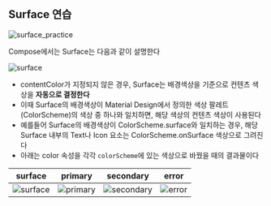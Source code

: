 ## Surface 연습
![surface_practice](https://user-images.githubusercontent.com/110798031/229327554-aa68a2b6-7cd9-40ad-b0ee-60d760773fff.png)

Compose에서는 Surface는 다음과 같이 설명한다

![surface](https://user-images.githubusercontent.com/110798031/229327123-c3cf1dcf-2f79-4808-9bd7-22ec5896909e.png)
* contentColor가 지정되지 않은 경우, Surface는 배경색상을 기준으로 컨텐츠 색상을 **자동으로 결정한다**
* 이때 Surface의 배경색상이 Material Design에서 정의한 색상 팔레트(ColorScheme)의 색상 중 하나와 일치하면, 해당 색상의 컨텐츠 색상이 사용된다
* 예를들어 Surface의 배경색상이 ColorScheme.surface와 일치하는 경우, 해당 Surface 내부의 Text나 Icon 요소는 ColorScheme.onSurface 색상으로 그려진다
* 아래는 color 속성을 각각 ```colorScheme```에 있는 색상으로 바꿨을 때의 결과물이다

|surface|primary|secondary|error|
|---|---|---|---|
|![surface](https://user-images.githubusercontent.com/110798031/229326824-6b28f4b9-58fd-4afb-90e9-6e559b2a0309.png)|![primary](https://user-images.githubusercontent.com/110798031/229326860-0fd025b0-e34d-44a5-8f33-520c2936c564.png)|![secondary](https://user-images.githubusercontent.com/110798031/229326905-39ecb8d5-1cda-436e-a9b4-1ec23f006c60.png)|![error](https://user-images.githubusercontent.com/110798031/229326926-cae0a8c5-bf9d-47dc-b3d5-788ba9268df1.png)|






